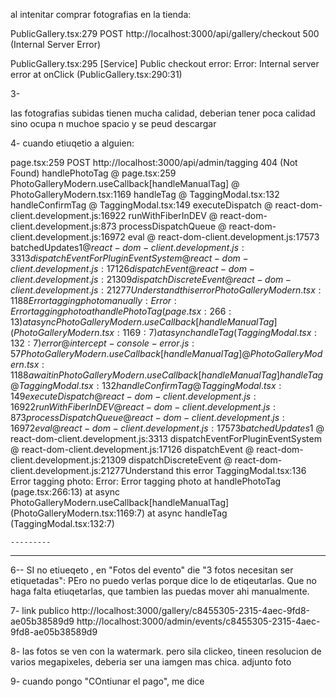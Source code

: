 

al intenitar comprar fotografias en la tienda: 

PublicGallery.tsx:279  POST http://localhost:3000/api/gallery/checkout 500 (Internal Server Error)

PublicGallery.tsx:295 [Service] Public checkout error: Error: Internal server error
    at onClick (PublicGallery.tsx:290:31)



3-

 las fotografias subidas tienen mucha calidad, deberian tener poca calidad sino ocupa n muchoe spacio y se peud descargar

4- cuando etiuqetio a alguien:

page.tsx:259  POST http://localhost:3000/api/admin/tagging 404 (Not Found)
handlePhotoTag @ page.tsx:259
PhotoGalleryModern.useCallback[handleManualTag] @ PhotoGalleryModern.tsx:1169
handleTag @ TaggingModal.tsx:132
handleConfirmTag @ TaggingModal.tsx:149
executeDispatch @ react-dom-client.development.js:16922
runWithFiberInDEV @ react-dom-client.development.js:873
processDispatchQueue @ react-dom-client.development.js:16972
eval @ react-dom-client.development.js:17573
batchedUpdates$1 @ react-dom-client.development.js:3313
dispatchEventForPluginEventSystem @ react-dom-client.development.js:17126
dispatchEvent @ react-dom-client.development.js:21309
dispatchDiscreteEvent @ react-dom-client.development.js:21277Understand this error
PhotoGalleryModern.tsx:1188 Error tagging photo manually: Error: Error tagging photo
    at handlePhotoTag (page.tsx:266:13)
    at async PhotoGalleryModern.useCallback[handleManualTag] (PhotoGalleryModern.tsx:1169:7)
    at async handleTag (TaggingModal.tsx:132:7)
error @ intercept-console-error.js:57
PhotoGalleryModern.useCallback[handleManualTag] @ PhotoGalleryModern.tsx:1188
await in PhotoGalleryModern.useCallback[handleManualTag]
handleTag @ TaggingModal.tsx:132
handleConfirmTag @ TaggingModal.tsx:149
executeDispatch @ react-dom-client.development.js:16922
runWithFiberInDEV @ react-dom-client.development.js:873
processDispatchQueue @ react-dom-client.development.js:16972
eval @ react-dom-client.development.js:17573
batchedUpdates$1 @ react-dom-client.development.js:3313
dispatchEventForPluginEventSystem @ react-dom-client.development.js:17126
dispatchEvent @ react-dom-client.development.js:21309
dispatchDiscreteEvent @ react-dom-client.development.js:21277Understand this error
TaggingModal.tsx:136 Error tagging photo: Error: Error tagging photo
    at handlePhotoTag (page.tsx:266:13)
    at async PhotoGalleryModern.useCallback[handleManualTag] (PhotoGalleryModern.tsx:1169:7)
    at async handleTag (TaggingModal.tsx:132:7)





    ---------


----

6-- SI no etiueqeto , en "Fotos del evento" die "3 fotos necesitan ser etiquetadas": PEro no puedo verlas porque dice lo de etiqeutarlas. Que no haga falta etiuqetarlas, que tambien las puedas mover ahi manualmente. 


7-  link publico http://localhost:3000/gallery/c8455305-2315-4aec-9fd8-ae05b38589d9
http://localhost:3000/admin/events/c8455305-2315-4aec-9fd8-ae05b38589d9

8- las fotos se ven con la watermark. pero sila clickeo, tineen resolucion de varios megapixeles, deberia ser una iamgen mas chica. adjunto foto 

9- cuando pongo "COntiunar el pago", me dice




